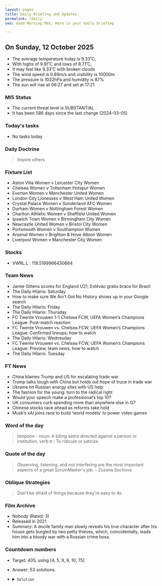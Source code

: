 ```yaml
---
layout: pages
title: Daily Briefing and Updates
permalink: /daily
seo: Good Morning Mat, Here is your daily briefing

---
```


<!-- weather_marker starts -->
## On Sunday, 12 October 2025

- The average temperature today is 9.33˚C,
- With highs of 9.91˚C and lows of 8.71˚C,
- It may feel like 9.33˚C with broken clouds
- The wind speed is 0.89m/s and visibility is 10000m
- The pressure is 1032hPa and humidity is 87%
- The sun will rise at 06:27 and set at 17:21

<!-- weather_marker ends -->

### MI5 Status
<!-- threat_marker starts -->
- The current threat level is <span class="highlighter">SUBSTANTIAL</span>
- It has been 586 days since the last change (2024-03-05)

<!-- threat_marker ends -->

### Today's tasks
<!-- task_marker starts -->
- No tasks today
<!-- task_marker ends -->

### Daily Doctrine
<!-- doctrine_marker starts -->
> Inspire others
<!-- doctrine_marker ends -->

### Fixture List

<!-- fixture_marker starts -->
- Aston Villa Women v Leicester City Women
- Chelsea Women v Tottenham Hotspur Women
- Everton Women v Manchester United Women
- London City Lionesses v West Ham United Women
- Crystal Palace Women v Sunderland AFC Women
- Durham Women v Nottingham Forest Women
- Charlton Athletic Women v Sheffield United Women
- Ipswich Town Women v Birmingham City Women
- Newcastle United Women v Bristol City Women
- Portsmouth Women v Southampton Women
- Arsenal Women v Brighton & Hove Albion Women
- Liverpool Women v Manchester City Women
<!-- fixture_marker ends -->

### Stocks

<!-- stocks_marker starts -->

- VWRL.L : 119.5199966430664 

<!-- stocks_marker ends -->

### Team News
<!-- news_marker starts -->

- Jamie Gittens scores for England U21; Estêvão grabs brace for Brazil
- The Daily Hilario: Saturday
- How to make sure We Ain’t Got No History shows up in your Google search
- The Daily Hilario: Friday
- The Daily Hilario: Thursday
- FC Twente Vrouwen 1-1 Chelsea FCW, UEFA Women’s Champions League: Post-match reaction
- FC Twente Vrouwen vs. Chelsea FCW, UEFA Women’s Champions League: Confirmed lineups; how to watch
- The Daily Hilario: Wednesday
- FC Twente Vrouwen vs. Chelsea FCW, UEFA Women’s Champions League: Preview, team news, how to watch
- The Daily Hilario: Tuesday

<!-- news_marker ends -->

### FT News

<!-- ftnews_marker starts -->

- China blames Trump and US for escalating trade war
- Trump talks tough with China but holds out hope of truce in trade war
- Ukraine hit Russian energy sites with US help
- The fashion for the young: turn to the radical right
- Would your speech make a professional’s top 10?
- UK consumers curb spending more than anywhere else in G7
- Chinese stocks race ahead as reforms take hold
- Musk’s xAI joins race to build ‘world models’ to power video games

<!-- ftnews_marker ends -->

### Word of the day

<!-- word_marker starts -->

 > lampoon - noun: A biting satire directed against a person or institution; verb tr.: To ridicule or satirize.

<!-- word_marker ends -->

### Quote of the day
<!-- quote_marker starts -->

> Observing, listening, and not interfering are the most important aspects of a great ScrumMaster's job. - Zuzana Sochova

<!-- quote_marker ends -->

### Oblique Strategies
<!-- eno_marker starts -->
> Don't be afraid of things because they're easy to do

<!-- eno_marker ends -->

### Film Archive

<!-- film_marker starts -->
- Nobody (Rated: 3)
- Released in 2021
- Summary: A docile family man slowly reveals his true character after his house gets burgled by two petty thieves, which, coincidentally, leads him into a bloody war with a Russian crime boss.
<!-- film_marker ends -->

### Countdown numbers
<!-- game_marker starts -->

- Target: 405, using [4, 5, 9, 9, 10, 75]
- Answer: 53 solutions.

- <details><summary><code>Solution</code></summary>

  Solution: ( 75 + 10 + 9 - 9 - 4 ) x 5

   </details>

<!-- game_marker ends -->
